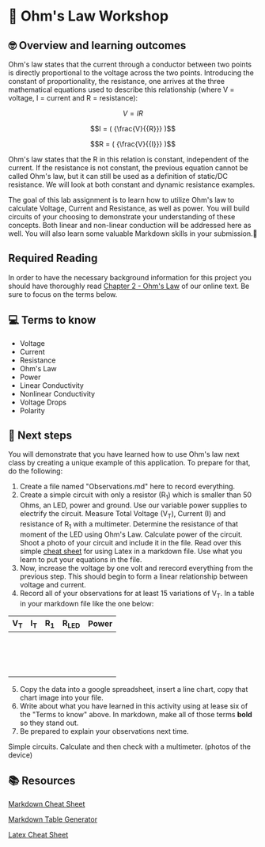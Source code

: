 # :robot: Ohm's Law Workshop

## 🤓 Overview and learning outcomes 
Ohm's law states that the current through a conductor between two points is directly proportional to the voltage across the two points. Introducing the constant of proportionality, the resistance, one arrives at the three mathematical equations used to describe this relationship (where V = voltage, I = current and R = resistance):

$$V = IR$$

$$I = ( {\frac{V}{{R}}} )$$

$$R = ( {\frac{V}{{I}}} )$$

Ohm's law states that the R in this relation is constant, independent of the current. If the resistance is not constant, the previous equation cannot be called Ohm's law, but it can still be used as a definition of static/DC resistance.  We will look at both constant and dynamic resistance examples.

The goal of this lab assignment is to learn how to utilize Ohm's law to calculate Voltage, Current and Resistance, as well as power.  You will build circuits of your choosing to demonstrate your understanding of these concepts.  Both linear and non-linear conduction will be addressed here as well. You will also learn some valuable Markdown skills in your submission.🚀

## Required Reading

In order to have the necessary background information for this project you should have thoroughly read [Chapter 2 - Ohm's Law](https://www.allaboutcircuits.com/textbook/direct-current/#chpt-2) of our online text.  Be sure to focus on the terms below.

## 💻 Terms to know

- Voltage
- Current
- Resistance
- Ohm's Law
- Power
- Linear Conductivity
- Nonlinear Conductivity
- Voltage Drops
- Polarity

## 📝 Next steps

You will demonstrate that you have learned how to use Ohm's law next class by creating a unique example of this application.  To prepare for that, do the following:

1. Create a file named "Observations.md" here to record everything.
2. Create a simple circuit with only a resistor (R<sub>1</sub>) which is smaller than 50 Ohms, an LED, power and ground.  Use our variable power supplies to electrify the circuit.  Measure Total Voltage (V<sub>T</sub>), Current (I) and resistance of R<sub>1</sub> with a multimeter.  Determine the resistance of that moment of the LED using Ohm's Law. Calculate power of the circuit.  Shoot a photo of your circuit and include it in the file.  Read over this simple [cheat sheet](https://gist.github.com/LKS90/252ac41bd4a173be35b0) for using Latex in a markdown file.  Use what you learn to put your equations in the file.
3. Now, increase the voltage by one volt and rerecord everything from the previous step.  This should begin to form a linear relationship between voltage and current.
4. Record all of your observations for at least 15 variations of V<sub>T</sub>. In a table in your markdown file like the one below:

| V<sub>T</sub> | I<sub>T</sub> | R<sub>1</sub> | R<sub>LED</sub>| Power |
|---------|---------------|----|------|-------|
|         |               |    |      |       |
|         |               |    |      |       |
|         |               |    |      |       |
|         |               |    |      |       |
|         |               |    |      |       |
|         |               |    |      |       |
|         |               |    |      |       |
|         |               |    |      |       |
|         |               |    |      |       |
|         |               |    |      |       |
|         |               |    |      |       |
|         |               |    |      |       |
|         |               |    |      |       |
|         |               |    |      |       |
|         |               |    |      |       |


5. Copy the data into a google spreadsheet, insert a line chart, copy that chart image into your file.
6. Write about what you have learned in this activity using at lease six of the "Terms to know" above.  In markdown, make all of those terms **bold** so they stand out.
7. Be prepared to explain your observations next time.



Simple circuits.  Calculate and then check with a multimeter.  (photos of the device)


## 📚  Resources 

[Markdown Cheat Sheet](https://www.markdownguide.org/cheat-sheet/)

[Markdown Table Generator](https://www.tablesgenerator.com/markdown_tables)

[Latex Cheat Sheet](https://gist.github.com/LKS90/252ac41bd4a173be35b0)

